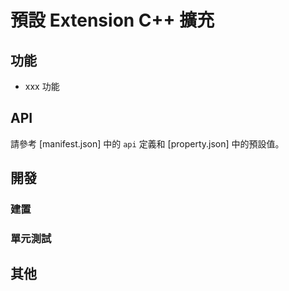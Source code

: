# 預設 Extension C++ 擴充

<!-- extension的簡要介紹 -->

## 功能

<!-- 主要功能介紹 -->

- xxx 功能

## API

請參考 [manifest.json] 中的 `api` 定義和 [property.json] 中的預設值。

<!-- 如需額外介紹，可參考 API.md -->

## 開發

### 建置

<!-- 建置相依性和步驟 -->

### 單元測試

<!-- 如何對extension進行單元測試 -->

## 其他

<!-- 其他相關資訊 -->

